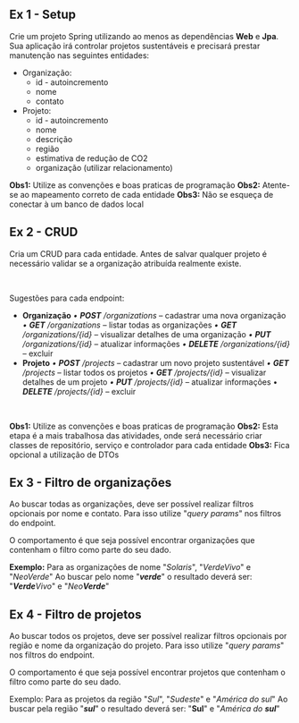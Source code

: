 
## Ex 1 - Setup
Crie um projeto Spring utilizando ao menos as dependências **Web** e **Jpa**.
Sua aplicação irá controlar projetos sustentáveis e precisará prestar manutenção nas seguintes entidades:

- Organização:
  - id - autoincremento
  - nome
  - contato
- Projeto:
  - id - autoincremento
  - nome
  - descrição
  - região
  - estimativa de redução de CO2
  - organização (utilizar relacionamento)

**Obs1:** Utilize as convenções e boas praticas de programação
**Obs2:** Atente-se ao mapeamento correto de cada entidade
**Obs3:** Não se esqueça de conectar à um banco de dados local


## Ex 2 - CRUD
Cria um CRUD para cada entidade.
Antes de salvar qualquer projeto é necessário validar se a organização atribuída realmente existe.

‌

Sugestões para cada endpoint:

- **Organização**
    _•	**POST** /organizations_ – cadastrar uma nova organização
    _•	**GET** /organizations_ – listar todas as organizações
    _•	**GET** /organizations/{id}_ – visualizar detalhes de uma organização
    _•	**PUT** /organizations/{id}_ – atualizar informações
    _•	**DELETE** /organizations/{id}_ – excluir
- **Projeto**
    _•	**POST** /projects_ – cadastrar um novo projeto sustentável
    _•	**GET** /projects_ – listar todos os projetos
    _•	**GET** /projects/{id}_ – visualizar detalhes de um projeto
    _•	**PUT** /projects/{id}_ – atualizar informações
    •	_**DELETE** /projects/{id}_ – excluir

‌

**Obs1:** Utilize as convenções e boas praticas de programação
**Obs2:** Esta etapa é a mais trabalhosa das atividades, onde será necessário criar classes de repositório, serviço e controlador para cada entidade
**Obs3:** Fica opcional a utilização de DTOs


## Ex 3 - Filtro de organizações
Ao buscar todas as organizações, deve ser possível realizar filtros opcionais por nome e contato.
Para isso utilize "_query params_" nos filtros do endpoint.

O comportamento é que seja possível encontrar organizações que contenham o filtro como parte do seu dado.

**Exemplo:**
    Para as organizações de nome "_Solaris_", "_VerdeVivo_" e "_NeoVerde_"
    Ao buscar pelo nome "_**verde**_" o resultado deverá ser: "_**Verde**Vivo_" e "_Neo**Verde**_"


## Ex 4 - Filtro de projetos
Ao buscar todos os projetos, deve ser possível realizar filtros opcionais por região e nome da organização do projeto.
Para isso utilize "_query params_" nos filtros do endpoint.

O comportamento é que seja possível encontrar projetos que contenham o filtro como parte do seu dado.

Exemplo:
Para as projetos da região "_Sul_", "_Sudeste_" e "_América do sul_"
Ao buscar pela região "_**sul**_" o resultado deverá ser: "**Sul**" e "_América do **sul**_"
